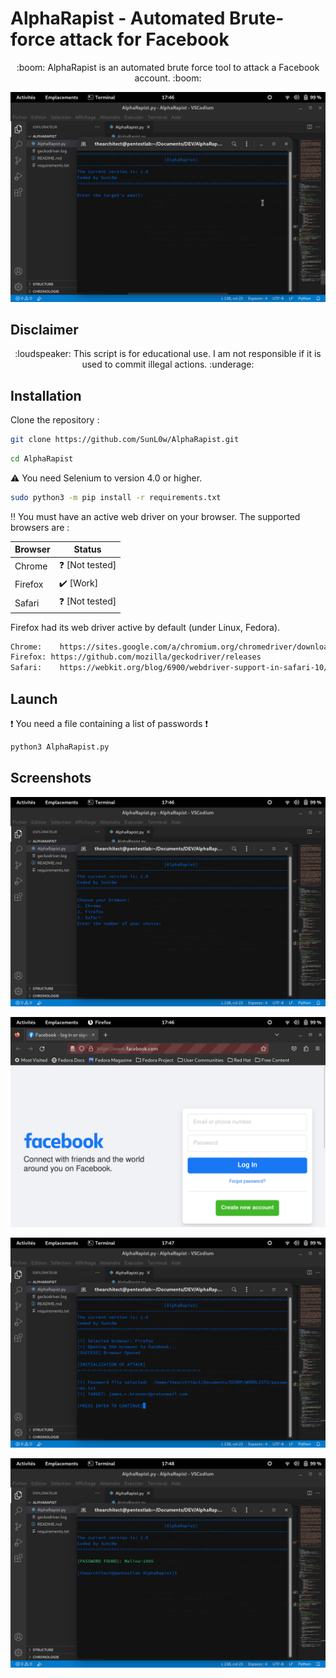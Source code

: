 # AlphaRapist - Automated Brute-force attack for Facebook

<p align="center">
:boom: AlphaRapist is an automated brute force tool to attack a Facebook account. :boom:
</p>

![Screenshot--01](https://github.com/SunL0w/AlphaRapist/blob/main/Screenshot/Screenshot-01.png)

## Disclaimer

<p align="center">
:loudspeaker: This script is for educational use. I am not responsible if it is used to commit illegal actions. :underage:
</p>

## Installation

Clone the repository :

```bash
git clone https://github.com/SunL0w/AlphaRapist.git
```

```bash
cd AlphaRapist
```
:warning: You need Selenium to version 4.0 or higher.
```bash
sudo python3 -m pip install -r requirements.txt
```

:bangbang: You must have an active web driver on your browser. The supported browsers are :

Browser       |    Status
------------- | -------------
Chrome        | :question: [Not tested]
Firefox       | :heavy_check_mark: [Work]
Safari        | :question: [Not tested]

Firefox had its web driver active by default (under Linux, Fedora).


```bash
Chrome:    https://sites.google.com/a/chromium.org/chromedriver/downloads
Firefox: https://github.com/mozilla/geckodriver/releases
Safari:    https://webkit.org/blog/6900/webdriver-support-in-safari-10/
```


## Launch

:exclamation: You need a file containing a list of passwords :exclamation:

```bash
python3 AlphaRapist.py
```

## Screenshots

![Screenshot--02](https://github.com/SunL0w/AlphaRapist/blob/main/Screenshot/Screenshot--02.png)

![Screenshot--03](https://github.com/SunL0w/AlphaRapist/blob/main/Screenshot/Screenshot--03.png)

![Screenshot--04](https://github.com/SunL0w/AlphaRapist/blob/main/Screenshot/Screenshot--04.png)

![Screenshot--05](https://github.com/SunL0w/AlphaRapist/blob/main/Screenshot/Screenshot--05.png)



